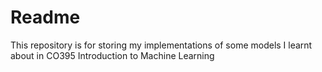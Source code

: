 # Readme

This repository is for storing my implementations of some models I learnt about in CO395 Introduction to Machine Learning
